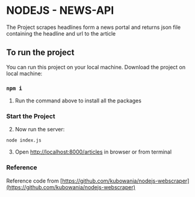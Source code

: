 # NODEJS - NEWS-API
The Project scrapes headlines form a news portal and returns json file containing
the headline and url to the article

## To run the project
You can run this project on your local machine. Download the project on local machine:

### `npm i`

1. Run the command above to install all the packages

### Start the Project

2. Now run the server:

```bash
node index.js
```

3. Open [http://localhost:8000/articles](http://localhost:8000/articles) in browser or from terminal

### Reference
Reference code from [https://github.com/kubowania/nodejs-webscraper](https://github.com/kubowania/nodejs-webscraper)
